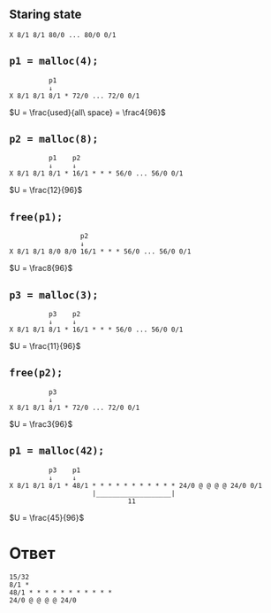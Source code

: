 ## Staring state
```
X 8/1 8/1 80/0 ... 80/0 0/1
```

## `p1 = malloc(4);`
```
          p1
          ↓
X 8/1 8/1 8/1 * 72/0 ... 72/0 0/1
```
$U = \frac{used}{all\ space} = \frac4{96}$ 

## `p2 = malloc(8);`
```
          p1    p2
          ↓     ↓
X 8/1 8/1 8/1 * 16/1 * * * 56/0 ... 56/0 0/1
```
$U = \frac{12}{96}$

## `free(p1);`
```
                  p2
                  ↓
X 8/1 8/1 8/0 8/0 16/1 * * * 56/0 ... 56/0 0/1
```
$U = \frac8{96}$

## `p3 = malloc(3);`
```
          p3    p2
          ↓     ↓
X 8/1 8/1 8/1 * 16/1 * * * 56/0 ... 56/0 0/1 
```
$U = \frac{11}{96}$

## `free(p2);`
```
          p3
          ↓
X 8/1 8/1 8/1 * 72/0 ... 72/0 0/1
```
$U = \frac3{96}$

## `p1 = malloc(42);`
```
          p3    p1
          ↓     ↓
X 8/1 8/1 8/1 * 48/1 * * * * * * * * * * * 24/0 @ @ @ @ 24/0 0/1
                     |___________________|
                              11
```
$U = \frac{45}{96}$

# Ответ

```
15/32
8/1 * 
48/1 * * * * * * * * * * * 
24/0 @ @ @ @ 24/0
```